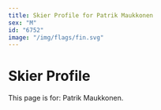```yaml
---
title: Skier Profile for Patrik Maukkonen
sex: "M"
id: "6752"
image: "/img/flags/fin.svg" 
---
```


# Skier Profile

This page is for: Patrik Maukkonen.
    